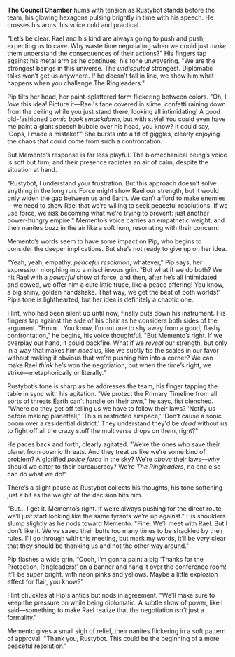 **The Council Chamber** hums with tension as Rustybot stands before the team, his glowing hexagons pulsing brightly in time with his speech. He crosses his arms, his voice cold and practical.

"Let’s be clear. Rael and his kind are always going to push and push, expecting us to cave. Why waste time negotiating when we could just _make_ them understand the consequences of their actions?" His fingers tap against his metal arm as he continues, his tone unwavering. "We are the strongest beings in this universe. The _undisputed_ strongest. Diplomatic talks won’t get us anywhere. If he doesn't fall in line, we show him what happens when you challenge The Ringleaders."

Pip tilts her head, her paint-splattered form flickering between colors. "Oh, I _love_ this idea! Picture it—Rael's face covered in slime, confetti raining down from the ceiling while you just stand there, looking all intimidating! A good old-fashioned _comic book smackdown_, but with style! You could even have me paint a giant speech bubble over his head, you know? It could say, ‘Oops, I made a mistake!’" She bursts into a fit of giggles, clearly enjoying the chaos that could come from such a confrontation.

But Memento’s response is far less playful. The biomechanical being’s voice is soft but firm, and their presence radiates an air of calm, despite the situation at hand.

"Rustybot, I understand your frustration. But this approach doesn’t solve anything in the long run. Force might show Rael our strength, but it would only widen the gap between us and Earth. We can’t afford to make enemies—we need to show Rael that we’re willing to seek peaceful resolutions. If we use force, we risk becoming what we’re trying to prevent: just another power-hungry empire." Memento’s voice carries an empathetic weight, and their nanites buzz in the air like a soft hum, resonating with their concern.

Memento’s words seem to have some impact on Pip, who begins to consider the deeper implications. But she’s not ready to give up on her idea.

"Yeah, yeah, empathy, _peaceful resolution_, whatever," Pip says, her expression morphing into a mischievous grin. "But what if we do both? We hit Rael with a _powerful_ show of force, and then, after he’s all intimidated and cowed, we offer him a cute little truce, like a peace offering! You know, a big shiny, golden handshake. That way, we get the best of both worlds!" Pip’s tone is lighthearted, but her idea is definitely a chaotic one.

Flint, who had been silent up until now, finally puts down his instrument. His fingers tap against the side of his chair as he considers both sides of the argument. "Hmm... You know, I’m not one to shy away from a good, flashy confrontation," he begins, his voice thoughtful. "But Memento’s right. If we overplay our hand, it could backfire. What if we _reveal_ our strength, but only in a way that makes him _need_ us, like we subtly tip the scales in our favor without making it obvious that we’re pushing him into a corner? We can make Rael _think_ he’s won the negotiation, but when the time’s right, we strike—metaphorically or literally."

Rustybot’s tone is sharp as he addresses the team, his finger tapping the table in sync with his agitation. "We protect the Primary Timeline from all sorts of threats Earth can’t handle on their own," he says, fist clenched. "Where do they get off telling us we have to follow their laws? 'Notify us before making planetfall,' 'This is restricted airspace,' 'Don’t cause a sonic boom over a residential district.' They understand they'd be _dead_ without us to fight off all the crazy stuff the multiverse drops on them, right?"

He paces back and forth, clearly agitated. "We’re the ones who save their planet from cosmic threats. And they treat us like we’re some kind of problem? A glorified _police force_ in the sky? We’re _above_ their laws—why should we cater to their bureaucracy? We’re *The Ringleaders*, no one else can do what we do!"

There’s a slight pause as Rustybot collects his thoughts, his tone softening just a bit as the weight of the decision hits him.

"But… I get it. Memento’s right. If we’re always pushing for the direct route, we’ll just start looking like the same tyrants we’re up against." His shoulders slump slightly as he nods toward Memento. "Fine. We’ll meet with Rael. But I don’t like it. We’ve saved their butts too many times to be shackled by their rules. I’ll go through with this meeting, but mark my words, it’ll be _very_ clear that they should be thanking us and not the other way around."

Pip flashes a wide grin. “Oooh, I’m gonna paint a big ‘Thanks for the Protection, Ringleaders!’ on a banner and hang it over the conference room! It’ll be _super_ bright, with neon pinks and yellows. Maybe a little explosion effect for flair, you know?”

Flint chuckles at Pip's antics but nods in agreement. "We’ll make sure to keep the pressure on while being diplomatic. A subtle show of power, like I said—something to make Rael realize that the negotiation _isn’t_ just a formality."

Memento gives a small sigh of relief, their nanites flickering in a soft pattern of approval. "Thank you, Rustybot. This could be the beginning of a more peaceful resolution."